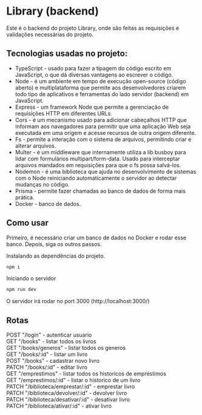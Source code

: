 # Library (backend)

Este é o backend do projeto Library, onde são feitas as requisições e validações necessárias do projeto.

## Tecnologias usadas no projeto:

- TypeScript - usado para fazer a tipagem do código escrito em JavaScript, o que dá diversas vantagens ao escrever o código.
- Node - é um ambiente em tempo de execução open-source (código aberto) e multiplataforma que permite aos desenvolvedores criarem todo tipo de aplicativos e ferramentas do lado servidor (backend) em JavaScript.
- Express - um framework Node que permite a gerenciação de requisições HTTP em diferentes URLs.
- Cors - é um mecanismo usado para adicionar cabeçalhos HTTP que informam aos navegadores para permitir que uma aplicação Web seja executada em uma origem e acesse recursos de outra origem diferente.
- Fs - permite a interação com o sistema de arquivos, permitindo criar e alterar arquivos.
- Multer - é um middleware que internamente utiliza a lib busboy para lidar com formulários multipart/form-data. Usado para interceptar arquivos mandados em requisições para que o fs possa salvá-los.
- Nodemon - é uma biblioteca que ajuda no desenvolvimento de sistemas com o Node reiniciando automaticamente o servidor ao detectar mudanças no código.
- Prisma - permite fazer chamadas ao banco de dados de forma mais prática.
- Docker - banco de dados.

## Como usar

Primeiro, é necessário criar um banco de dados no Docker e rodar esse banco. Depois, siga os outros passos.

Instalando as dependências do projeto.

```sh
npm i
```

Iniciando o servidor

```sh
npm run dev
```

O servidor irá rodar no port 3000 (http://localhost:3000/)

## Rotas

POST "/login" - autenticar usuario <br>
GET "/books" - listar todos os livros <br>
GET "/books/generos" - listar todos os generos <br>
GET "/books/:id" - listar um livro <br>
POST "/books" - cadastrar novo livro <br>
PATCH "/books/:id" - editar livro<br>
GET "/emprestimos" - listar todos os historicos de empréstimos <br>
GET "/emprestimos/:id" - listar o historico de um livro <br>
PATCH "/biblioteca/emprestar/:id" - emprestar livro <br>
PATCH "/biblioteca/devolver/:id" - devolver livro <br>
PATCH "/biblioteca/desativar/:id" - desativar livro <br>
PATCH "/biblioteca/ativar/:id" - ativar livro
